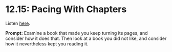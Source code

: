 # 12.15: Pacing With Chapters 

Listen [here](http://www.writingexcuses.com/2017/04/09/12-15-pacing-with-chapters/). 

**Prompt:** Examine a book that made you keep turning its pages, and consider how it does that. Then look at a book you did not like, and consider how it nevertheless kept you reading it.